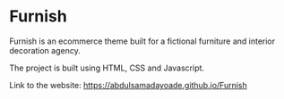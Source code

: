 # Furnish
 Furnish is an ecommerce theme built for a fictional furniture and interior decoration agency.
 
 The project is built using HTML, CSS and Javascript.
 
 Link to the website: https://abdulsamadayoade.github.io/Furnish
